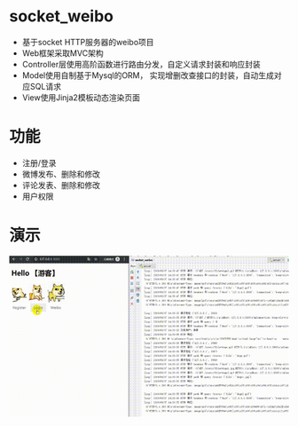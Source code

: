 # socket_weibo
- 基于socket HTTP服务器的weibo项目
- Web框架采取MVC架构
- Controller层使用高阶函数进行路由分发，自定义请求封装和响应封装
- Model使用自制基于Mysql的ORM， 实现增删改查接口的封装，自动生成对应SQL请求
- View使用Jinja2模板动态渲染页面

# 功能
- 注册/登录
- 微博发布、删除和修改
- 评论发表、删除和修改
- 用户权限

# 演示
![image](https://github.com/hanrina2/socket_weibo/blob/master/weibo_demo.gif)
